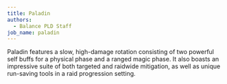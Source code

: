 ```yaml
---
title: Paladin
authors:
  - Balance PLD Staff
job_name: paladin
---
```

Paladin features a slow, high-damage rotation consisting of two powerful self buffs for a physical phase and a ranged magic phase. It also boasts an impressive suite of both targeted and raidwide mitigation, as well as unique run-saving tools in a raid progression setting.